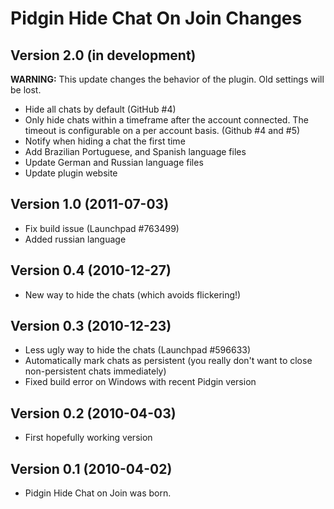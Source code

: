 # Pidgin Hide Chat On Join Changes

## Version 2.0 (in development)
**WARNING:** This update changes the behavior of the plugin. Old settings will
             be lost.

- Hide all chats by default (GitHub #4)
- Only hide chats within a timeframe after the account connected. The timeout
  is configurable on a per account basis. (Github #4 and #5)
- Notify when hiding a chat the first time
- Add Brazilian Portuguese, and Spanish language files
- Update German and Russian language files
- Update plugin website

## Version 1.0 (2011-07-03)
- Fix build issue (Launchpad #763499)
- Added russian language

## Version 0.4 (2010-12-27)
- New way to hide the chats (which avoids flickering!)

## Version 0.3 (2010-12-23)
- Less ugly way to hide the chats (Launchpad #596633)
- Automatically mark chats as persistent (you really don't want to close
  non-persistent chats immediately)
- Fixed build error on Windows with recent Pidgin version

## Version 0.2 (2010-04-03)
- First hopefully working version

## Version 0.1 (2010-04-02)
- Pidgin Hide Chat on Join was born.
